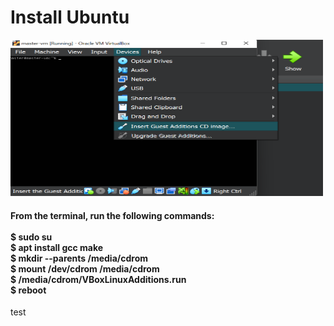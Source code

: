 # Install Ubuntu






<img src="images/Screenshot_11.png" width="500" height="250">
<h4>From the terminal, run the following commands:<br>
<br>
 $ sudo su<br>
 $ apt install gcc make<br>
 $ mkdir --parents /media/cdrom<br>
 $ mount /dev/cdrom /media/cdrom<br>
 $ /media/cdrom/VBoxLinuxAdditions.run<br>
 $ reboot</h4>

 test
